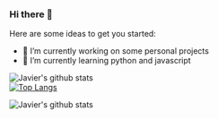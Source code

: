 ### Hi there 👋



Here are some ideas to get you started:

- 🔭 I’m currently working on some personal projects
- 🌱 I’m currently learning python and javascript

![Javier's github stats](https://github-readme-stats.vercel.app/api?username=JavierFernandezB&show_icons=true&theme=radical)
<br/>
[![Top Langs](https://github-readme-stats.vercel.app/api/top-langs/?username=JavierFernandezb&layout=compact&text_color=daf7dc&bg_color=151515)](https://github.com/JavierFernandezb/github-readme-stats)

![Javier's github stats](https://github-readme-stats.vercel.app/api?username=JavierFernandezb&show_icons=true)
